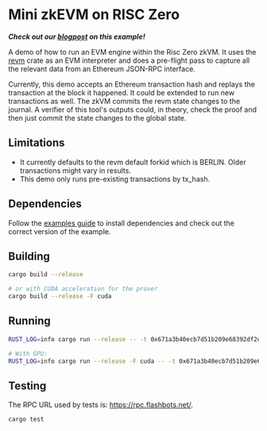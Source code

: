 # Mini zkEVM on RISC Zero

***Check out our [blogpost](https://www.risczero.com/news/continuations) on this example!***

A demo of how to run an EVM engine within the Risc Zero zkVM. It uses the [revm](https://crates.io/crates/revm) crate as an EVM interpreter and does a pre-flight pass to capture all the relevant data from an Ethereum JSON-RPC interface.

Currently, this demo accepts an Ethereum transaction hash and replays the transaction at the block it happened. It could be extended to run new transactions as well. The zkVM commits the revm state changes to the journal. A verifier of this tool's outputs could, in theory, check the proof and then just commit the state changes to the global state.

## Limitations

* It currently defaults to the revm default forkid which is BERLIN. Older transactions might vary in results.
* This demo only runs pre-existing transactions by tx_hash.

## Dependencies

Follow the [examples guide] to install dependencies and check out the correct version of the example.

[examples guide]: https://dev.risczero.com/api/zkvm/examples/#running-the-examples

## Building

```bash
cargo build --release

# or with CUDA acceleration for the prover
cargo build --release -F cuda
```

## Running

```bash
RUST_LOG=info cargo run --release -- -t 0x671a3b40ecb7d51b209e68392df2d38c098aae03febd3a88be0f1fa77725bbd7 -r <RPC_URL_HERE>

# With GPU:
RUST_LOG=info cargo run --release -F cuda -- -t 0x671a3b40ecb7d51b209e68392df2d38c098aae03febd3a88be0f1fa77725bbd7 -r <RPC_URL_HERE>
```

## Testing

The RPC URL used by tests is: https://rpc.flashbots.net/.

```bash
cargo test
```

